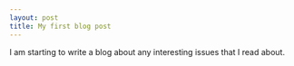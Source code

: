 ```yaml
---
layout: post
title: My first blog post
---
```


I am starting to write a blog about any interesting issues that I read about.
